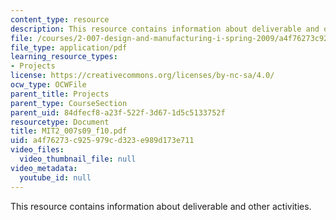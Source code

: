 ```yaml
---
content_type: resource
description: This resource contains information about deliverable and other activities.
file: /courses/2-007-design-and-manufacturing-i-spring-2009/a4f76273c925979cd323e989d173e711_MIT2_007s09_f10.pdf
file_type: application/pdf
learning_resource_types:
- Projects
license: https://creativecommons.org/licenses/by-nc-sa/4.0/
ocw_type: OCWFile
parent_title: Projects
parent_type: CourseSection
parent_uid: 84dfecf8-a23f-522f-3d67-1d5c5133752f
resourcetype: Document
title: MIT2_007s09_f10.pdf
uid: a4f76273-c925-979c-d323-e989d173e711
video_files:
  video_thumbnail_file: null
video_metadata:
  youtube_id: null
---
```

This resource contains information about deliverable and other activities.